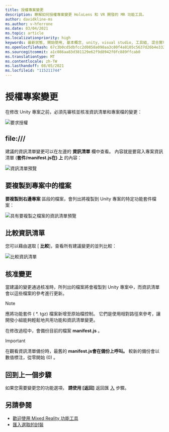 ```yaml
---
title: 授權專案變更
description: 瞭解如何授權專案變更 HoloLens 和 VR 開發的 MR 功能工具。
author: davidkline-ms
ms.author: v-hferrone
ms.date: 03/04/2021
ms.topic: article
ms.localizationpriority: high
keywords: 最新狀態, 開始使用, 基本概念, unity, visual studio, 工具組, 混合實境頭戴式裝置, windows 混合實境頭戴式裝置, 虛擬實境頭戴式裝置, 安裝, Windows, HoloLens, 模擬器, unreal, openxr
ms.openlocfilehash: 67c3b0cd5dbfcc2d0858a098aa3c80f4a8105c5637d26b4e33268d4b830b218e
ms.sourcegitcommit: a1c086aa83d381129e62f9d8942f0fc889ffcab0
ms.translationtype: MT
ms.contentlocale: zh-TW
ms.lasthandoff: 08/05/2021
ms.locfileid: "115211744"
---
```

# <a name="authorizing-project-changes"></a>授權專案變更

在修改 Unity 專案之前，必須先審核並核准資訊清單和專案檔的變更：

![要求授權](images/FeatureToolApprovalRequest.png)

## <a name="manifest"></a>file:///

建議的資訊清單變更可以在左邊的 **資訊清單** 欄中查看。 內容就是要寫入專案資訊清單 (**套件/manifest.js在) 上** 的內容：

![資訊清單預覽](images/ManifestPreview.png)

## <a name="files-to-be-copied-into-the-project"></a>要複製到專案中的檔案

**要複製到右邊專案** 區段的檔案，會列出將複製到 Unity 專案的特定功能套件檔案：

![具有要複製之檔案的資訊清單預覽](images/FilesToCopy.png)

## <a name="compare-manifests"></a>比較資訊清單

您可以藉由選取 [ **比較**]，查看所有建議變更的並列比較：

![比較資訊清單](images/FeatureToolCompareManifest.png)

## <a name="approving-changes"></a>核准變更

當建議的變更通過核准時，所列出的檔案將會複製到 Unity 專案中，而資訊清單會以這些檔案的參考進行更新。

> [!NOTE]
> 應將功能套件 ( *. tgz) 檔案新增至原始檔控制。 它們是使用相對路徑來參考，讓開發小組能夠輕鬆地共用功能和資訊清單變更。

 在修改過程中，會備份目前的檔案 **manifest.js** 。

> [!IMPORTANT]
> 在觀看資訊清單備份時，最舊的 **manifest.js會在備份上呼叫。** 較新的備份會以數值標注，從零開始 (0) 。

## <a name="going-back-to-the-previous-step"></a>回到上一個步驟

如果您需要變更您的功能選項， **請使用 [返回]** 返回匯 [入](importing-features.md) 步驟。

## <a name="see-also"></a>另請參閱

- [歡迎使用 Mixed Reality 功能工具](welcome-to-mr-feature-tool.md)
- [匯入選取的封裝](importing-features.md)
